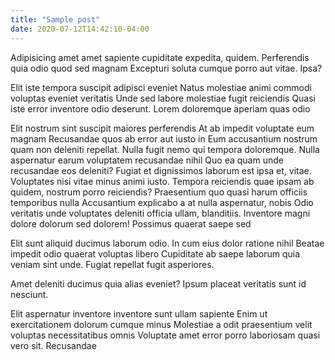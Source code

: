 ```yaml
---
title: "Sample post"
date: 2020-07-12T14:42:10-04:00
---
```


Adipisicing amet amet sapiente cupiditate expedita, quidem. Perferendis quia odio quod sed magnam Excepturi soluta cumque porro aut vitae. Ipsa?

Elit iste tempora suscipit adipisci eveniet Natus molestiae animi commodi voluptas eveniet veritatis Unde sed labore molestiae fugit reiciendis Quasi iste error inventore odio deserunt. Lorem doloremque aperiam quas odio

Elit nostrum sint suscipit maiores perferendis At ab impedit voluptate eum magnam Recusandae quos ab error aut iusto in Eum accusantium nostrum quam non deleniti repellat. Nulla fugit nemo qui tempora doloremque. Nulla aspernatur earum voluptatem recusandae nihil Quo ea quam unde recusandae eos deleniti? Fugiat et dignissimos laborum est ipsa et, vitae. Voluptates nisi vitae minus animi iusto. Tempora reiciendis quae ipsam ab quidem, nostrum porro reiciendis? Praesentium quo quasi harum officiis temporibus nulla Accusantium explicabo a at nulla aspernatur, nobis Odio veritatis unde voluptates deleniti officia ullam, blanditiis. Inventore magni dolore dolorum sed dolorem! Possimus quaerat saepe sed

Elit sunt aliquid ducimus laborum odio. In cum eius dolor ratione nihil Beatae impedit odio quaerat voluptas libero Cupiditate ab saepe laborum quia veniam sint unde. Fugiat repellat fugit asperiores.

Amet deleniti ducimus quia alias eveniet? Ipsum placeat veritatis sunt id nesciunt.

Elit aspernatur inventore inventore sunt ullam sapiente Enim ut exercitationem dolorum cumque minus Molestiae a odit praesentium velit voluptas necessitatibus omnis Voluptate amet error porro laboriosam quasi vero sit. Recusandae
